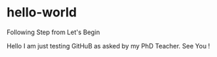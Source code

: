 # hello-world
Following Step from Let's Begin


Hello I am just testing GitHuB as asked by my PhD Teacher. See You !
